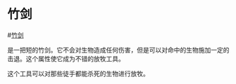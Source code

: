 # 竹剑

#[竹剑](item:betterwithaddons:shinai@0)

是一把短的竹剑。它不会对生物造成任何伤害，但是可以对命中的生物施加一定的击退。这个属性使它成为不错的放牧工具。

这个工具可以对那些徒手都能杀死的生物进行放牧。